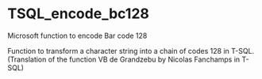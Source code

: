 # TSQL_encode_bc128
Microsoft function to encode Bar code 128

  Function to transform a character string into a chain of
  codes 128 in T-SQL.
  (Translation of the function VB de Grandzebu by Nicolas
  Fanchamps in T-SQL)
